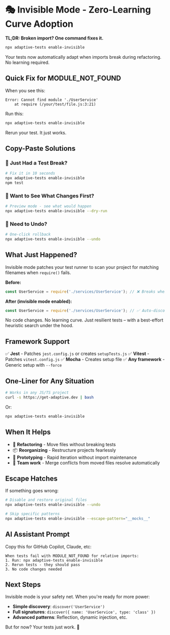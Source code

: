 # 🎭 Invisible Mode - Zero-Learning Curve Adoption

**TL;DR: Broken import? One command fixes it.**

```bash
npx adaptive-tests enable-invisible
```

Your tests now automatically adapt when imports break during refactoring. No learning required.

## Quick Fix for MODULE_NOT_FOUND

When you see this:

```text
Error: Cannot find module './UserService'
    at require (/your/test/file.js:3:21)
```

Run this:

```bash
npx adaptive-tests enable-invisible
```

Rerun your test. It just works.

## Copy-Paste Solutions

### 🚨 Just Had a Test Break?

```bash
# Fix it in 10 seconds
npx adaptive-tests enable-invisible
npm test
```

### 🎯 Want to See What Changes First?

```bash
# Preview mode - see what would happen
npx adaptive-tests enable-invisible --dry-run
```

### 🔄 Need to Undo?

```bash
# One-click rollback
npx adaptive-tests enable-invisible --undo
```

## What Just Happened?

Invisible mode patches your test runner to scan your project for matching filenames when `require()` fails.

**Before:**

```javascript
const UserService = require('./services/UserService'); // ❌ Breaks when you move files
```

**After (invisible mode enabled):**

```javascript
const UserService = require('./services/UserService'); // ✅ Auto-discovers if moved
```

No code changes. No learning curve. Just resilient tests – with a best-effort heuristic search under the hood.

## Framework Support

✅ **Jest** - Patches `jest.config.js` or creates `setupTests.js`
✅ **Vitest** - Patches `vitest.config.js`
✅ **Mocha** - Creates setup file
✅ **Any framework** - Generic setup with `--force`

## One-Liner for Any Situation

```bash
# Works in any JS/TS project
curl -s https://get-adaptive.dev | bash
```

Or:

```bash
npx adaptive-tests enable-invisible
```

## When It Helps

- 🔧 **Refactoring** - Move files without breaking tests
- 📦 **Reorganizing** - Restructure projects fearlessly
- 🚀 **Prototyping** - Rapid iteration without import maintenance
- 🤝 **Team work** - Merge conflicts from moved files resolve automatically

## Escape Hatches

If something goes wrong:

```bash
# Disable and restore original files
npx adaptive-tests enable-invisible --undo

# Skip specific patterns
npx adaptive-tests enable-invisible --escape-pattern="__mocks__"
```

## AI Assistant Prompt

Copy this for GitHub Copilot, Claude, etc:

```text
When tests fail with MODULE_NOT_FOUND for relative imports:
1. Run: npx adaptive-tests enable-invisible
2. Rerun tests - they should pass
3. No code changes needed
```

## Next Steps

Invisible mode is your safety net. When you're ready for more power:

- **Simple discovery**: `discover('UserService')`
- **Full signatures**: `discover({ name: 'UserService', type: 'class' })`
- **Advanced patterns**: Reflection, dynamic injection, etc.

But for now? Your tests just work. 🎯
